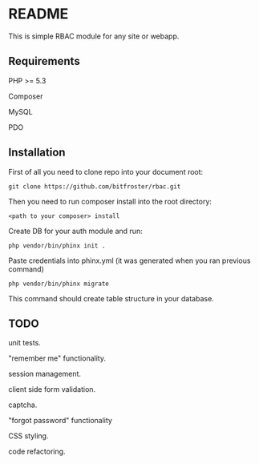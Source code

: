 README
======

This is simple RBAC module for any site or webapp.

Requirements
------------
PHP >= 5.3

Composer

MySQL

PDO

Installation
------------

First of all you need to clone repo into your document root:

    git clone https://github.com/bitfroster/rbac.git

Then you need to run composer install into the root directory:

    <path to your composer> install

Create DB for your auth module and run:

    php vendor/bin/phinx init .
    
Paste credentials into phinx.yml (it was generated when you ran previous command)

    php vendor/bin/phinx migrate

This command should create table structure in your database.

TODO
------------

unit tests.

"remember me" functionality.

session management.

client side form validation.

captcha.

"forgot password" functionality

CSS styling.

code refactoring.
